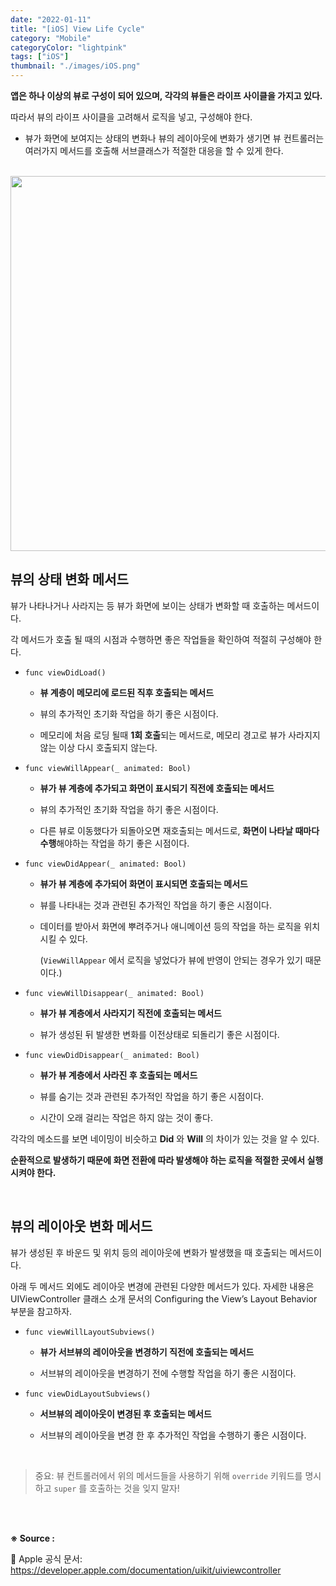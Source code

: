 ```yaml
---
date: "2022-01-11"
title: "[iOS] View Life Cycle"
category: "Mobile"
categoryColor: "lightpink"
tags: ["iOS"]
thumbnail: "./images/iOS.png"
---
```


**앱은 하나 이상의 뷰로 구성이 되어 있으며, 각각의 뷰들은 라이프 사이클을 가지고 있다.**

따라서 뷰의 라이프 사이클을 고려해서 로직을 넣고, 구성해야 한다.

- 뷰가 화면에 보여지는 상태의 변화나 뷰의 레이아웃에 변화가 생기면 뷰 컨트롤러는 여러가지 메서드를 호출해 서브클래스가 적절한 대응을 할 수 있게 한다.

<br />

<div style="text-align: center">
  <img src="https://camo.githubusercontent.com/10fc2927819e468c43e85b66b315552b365ebf202fc0c428afff0aed175b9ff5/68747470733a2f2f646f63732d6173736574732e646576656c6f7065722e6170706c652e636f6d2f7075626c69736865642f663036663330666136332f554956696577436f6e74726f6c6c65725f436c6173735f5265666572656e63655f32785f64646361613030632d383764382d346338352d393631652d6363666239666134616163322e706e67" width="600">
</div>

## 뷰의 상태 변화 메서드

뷰가 나타나거나 사라지는 등 뷰가 화면에 보이는 상태가 변화할 때 호출하는 메서드이다.

각 메서드가 호출 될 때의 시점과 수행하면 좋은 작업들을 확인하여 적절히 구성해야 한다.

- `func viewDidLoad()`

  - **뷰 계층이 메모리에 로드된 직후 호출되는 메서드**

  - 뷰의 추가적인 초기화 작업을 하기 좋은 시점이다.

  - 메모리에 처음 로딩 될때 **1회 호출**되는 메서드로, 메모리 경고로 뷰가 사라지지 않는 이상 다시 호출되지 않는다.

- `func viewWillAppear(_ animated: Bool)`

  - **뷰가 뷰 계층에 추가되고 화면이 표시되기 직전에 호출되는 메서드**

  - 뷰의 추가적인 초기화 작업을 하기 좋은 시점이다.

  - 다른 뷰로 이동했다가 되돌아오면 재호출되는 메서드로, **화면이 나타날 때마다 수행**해야하는 작업을 하기 좋은 시점이다.

- `func viewDidAppear(_ animated: Bool)`

  - **뷰가 뷰 계층에 추가되어 화면이 표시되면 호출되는 메서드**

  - 뷰를 나타내는 것과 관련된 추가적인 작업을 하기 좋은 시점이다.

  - 데이터를 받아서 화면에 뿌려주거나 애니메이션 등의 작업을 하는 로직을 위치시킬 수 있다.

    (`ViewWillAppear` 에서 로직을 넣었다가 뷰에 반영이 안되는 경우가 있기 때문이다.)

- `func viewWillDisappear(_ animated: Bool)`

  - **뷰가 뷰 계층에서 사라지기 직전에 호출되는 메서드**

  - 뷰가 생성된 뒤 발생한 변화를 이전상태로 되돌리기 좋은 시점이다.

- `func viewDidDisappear(_ animated: Bool)`

  - **뷰가 뷰 계층에서 사라진 후 호출되는 메서드**

  - 뷰를 숨기는 것과 관련된 추가적인 작업을 하기 좋은 시점이다.

  - 시간이 오래 걸리는 작업은 하지 않는 것이 좋다.

각각의 메소드를 보면 네이밍이 비슷하고 **Did** 와 **Will** 의 차이가 있는 것을 알 수 있다. 

**순환적으로 발생하기 때문에 화면 전환에 따라 발생해야 하는 로직을 적절한 곳에서 실행시켜야 한다.**

<br />

## 뷰의 레이아웃 변화 메서드

뷰가 생성된 후 바운드 및 위치 등의 레이아웃에 변화가 발생했을 때 호출되는 메서드이다.

아래 두 메서드 외에도 레이아웃 변경에 관련된 다양한 메서드가 있다. 자세한 내용은 UIViewController 클래스 소개 문서의 Configuring the View’s Layout Behavior 부분을 참고하자.

- `func viewWillLayoutSubviews()`

  - **뷰가 서브뷰의 레이아웃을 변경하기 직전에 호출되는 메서드**

  - 서브뷰의 레이아웃을 변경하기 전에 수행할 작업을 하기 좋은 시점이다.

- `func viewDidLayoutSubviews()`

  - **서브뷰의 레이아웃이 변경된 후 호출되는 메서드**

  - 서브뷰의 레이아웃을 변경 한 후 추가적인 작업을 수행하기 좋은 시점이다.

<br />

> 중요: 뷰 컨트롤러에서 위의 메서드들을 사용하기 위해 `override` 키워드를 명시하고 `super` 를 호출하는 것을 잊지 말자!

<br />
<br />

**※ Source :**

🍎 Apple 공식 문서: https://developer.apple.com/documentation/uikit/uiviewcontroller

